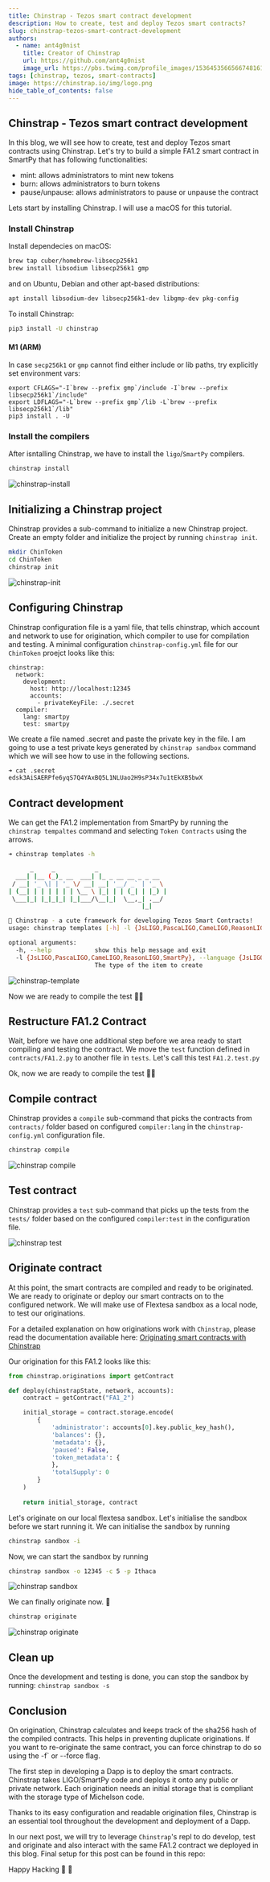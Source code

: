```yaml
---
title: Chinstrap - Tezos smart contract development
description: How to create, test and deploy Tezos smart contracts?
slug: chinstrap-tezos-smart-contract-development
authors:
  - name: ant4g0nist
    title: Creator of Chinstrap
    url: https://github.com/ant4g0nist
    image_url: https://pbs.twimg.com/profile_images/1536453566566748161/RTjM3OCI_400x400.jpg
tags: [chinstrap, tezos, smart-contracts]
image: https://chinstrap.io/img/logo.png
hide_table_of_contents: false
---
```



## Chinstrap - Tezos smart contract development

In this blog, we will see how to create, test and deploy Tezos smart contracts using Chinstrap. 
Let's try to build a simple FA1.2 smart contract in SmartPy that has following functionalities:

* mint: allows administrators to mint new tokens
* burn: allows administrators to burn tokens
* pause/unpause: allows administrators to pause or unpause the contract

Lets start by installing Chinstrap. I will use a macOS for this tutorial.

### Install Chinstrap

Install dependecies on macOS:
```sh
brew tap cuber/homebrew-libsecp256k1
brew install libsodium libsecp256k1 gmp
```

and on Ubuntu, Debian and other apt-based distributions:
```sh
apt install libsodium-dev libsecp256k1-dev libgmp-dev pkg-config
```

To install Chinstrap:
```sh
pip3 install -U chinstrap
```


#### M1 (ARM)
In case `secp256k1` or `gmp` cannot find either include or lib paths, try explicitly set environment vars:

```
export CFLAGS="-I`brew --prefix gmp`/include -I`brew --prefix libsecp256k1`/include"
export LDFLAGS="-L`brew --prefix gmp`/lib -L`brew --prefix libsecp256k1`/lib"
pip3 install . -U 
```

### Install the compilers 
After isntalling Chinstrap, we have to install the `ligo`/`SmartPy` compilers. 

```sh
chinstrap install
```

![chinstrap-install](/img/chinstrap-install.png)

## Initializing a Chinstrap project
Chinstrap provides a sub-command to initialize a new Chinstrap project. Create an empty folder and initialize the project by running `chinstrap init`.

```sh
mkdir ChinToken
cd ChinToken
chinstrap init
```

![chinstrap-init](/img/chinstrap-init.png)

## Configuring Chinstrap

Chinstrap configuration file is a yaml file, that tells chinstrap, which account and network to use for origination, which compiler to use for compilation and testing. A minimal configuration `chinstrap-config.yml` file for our `ChinToken` proejct looks like this:

```
chinstrap:
  network:
    development:
      host: http://localhost:12345
      accounts:
        - privateKeyFile: ./.secret
  compiler:
    lang: smartpy
    test: smartpy
```

We create a file named .secret and paste the private key in the file. I am going to use a test private keys generated by `chinstrap sandbox` command which we will see how to use in the following sections.

```sh
➜ cat .secret
edsk3AiSAERPfe6yqS7Q4YAxBQ5L1NLUao2H9sP34x7u1tEkXB5bwX
```

## Contract development
We can get the FA1.2 implementation from SmartPy by running the `chinstrap tempaltes` command and selecting `Token Contracts` using the arrows.

```sh
➜ chinstrap templates -h

      _     _           _
  ___| |__ (_)_ __  ___| |_ _ __ __ _ _ __
 / __| '_ \| | '_ \/ __| __| '__/ _` | '_ \
| (__| | | | | | | \__ \ |_| | | (_| | |_) |
 \___|_| |_|_|_| |_|___/\__|_|  \__,_| .__/
                                     |_|

🐧 Chinstrap - a cute framework for developing Tezos Smart Contracts!
usage: chinstrap templates [-h] -l {JsLIGO,PascaLIGO,CameLIGO,ReasonLIGO,SmartPy}

optional arguments:
  -h, --help            show this help message and exit
  -l {JsLIGO,PascaLIGO,CameLIGO,ReasonLIGO,SmartPy}, --language {JsLIGO,PascaLIGO,CameLIGO,ReasonLIGO,SmartPy}
                        The type of the item to create
```

![chinstrap-template](/img/chinstrap-template.png)

Now we are ready to compile the test 🕺💃


## Restructure FA1.2 Contract
Wait, before we have one additional step before we area ready to start compiling and testing the contract. We move the `test` function defined in `contracts/FA1.2.py` to another file in `tests`. Let's call this test `FA1.2.test.py`

Ok, now we are ready to compile the test 🕺💃

## Compile contract

Chinstrap provides a `compile` sub-command that picks the contracts from `contracts/` folder based on configured `compiler:lang` in the `chinstrap-config.yml` configuration file.

```sh
chinstrap compile
```

![chinstrap compile](/img/chinstrap-compile.png)

## Test contract

Chinstrap provides a `test` sub-command that picks up the tests from the `tests/` folder based on the configured `compiler:test` in the configuration file.

![chinstrap test](/img/chinstrap-test.png)

## Originate contract

At this point, the smart contracts are compiled and ready to be originated. We are ready to originate or deploy our smart contracts on to the configured network. We will make use of Flextesa sandbox as a local node, to test our originations. 

For a detailed explanation on how originations work with `Chinstrap`, please read the documentation available here: [Originating smart contracts with Chinstrap](https://chinstrap.io/docs/origination)

Our origination for this FA1.2 looks like this:

```py
from chinstrap.originations import getContract

def deploy(chinstrapState, network, accounts):
    contract = getContract("FA1_2")

    initial_storage = contract.storage.encode(
        {
            'administrator': accounts[0].key.public_key_hash(), 
            'balances': {}, 
            'metadata': {}, 
            'paused': False, 
            'token_metadata': {
            }, 
            'totalSupply': 0
        }
    )
    
    return initial_storage, contract

```

Let's originate on our local flextesa sandbox. 
Let's initialise the sandbox before we start running it. We can initialise the sandbox by running
```sh
chinstrap sandbox -i
```

Now, we can start the sandbox by running
```sh
chinstrap sandbox -o 12345 -c 5 -p Ithaca
```

![chinstrap sandbox](/img/chinstrap-sandbox.png)


We can finally originate now. 🎉

```sh
chinstrap originate
```

![chinstrap originate](/img/chinstrap-originate.png)


## Clean up
Once the development and testing is done, you can stop the sandbox by running:
`chinstrap sandbox -s`


## Conclusion
On origination, Chinstrap calculates and keeps track of the sha256 hash of the compiled contracts. This helps in preventing duplicate originations. If you want to re-originate the same contract, you can force chinstrap to do so using the -f` or --force flag.

The first step in developing a Dapp is to deploy the smart contracts. Chinstrap takes LIGO/SmartPy code and deploys it onto any public or private network. Each origination needs an initial storage that is compliant with the storage type of Michelson code.

Thanks to its easy configuration and readable origination files, Chinstrap is an essential tool throughout the development and deployment of a Dapp. 

In our next post, we will try to leverage `Chinstrap`'s repl to do develop, test and originate and also interact with the same FA1.2 contract we deployed in this blog. Final setup for this post can be found in this repo: 

Happy Hacking 👾 🎉




